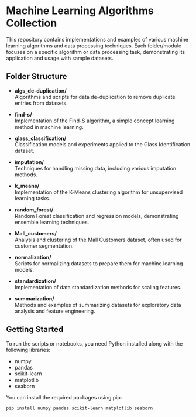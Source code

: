 # Machine Learning Algorithms Collection

This repository contains implementations and examples of various machine learning algorithms and data processing techniques. Each folder/module focuses on a specific algorithm or data processing task, demonstrating its application and usage with sample datasets.

## Folder Structure

- **algs_de-duplication/**  
  Algorithms and scripts for data de-duplication to remove duplicate entries from datasets.

- **find-s/**  
  Implementation of the Find-S algorithm, a simple concept learning method in machine learning.

- **glass_classification/**  
  Classification models and experiments applied to the Glass Identification dataset.

- **imputation/**  
  Techniques for handling missing data, including various imputation methods.

- **k_means/**  
  Implementation of the K-Means clustering algorithm for unsupervised learning tasks.

- **random_forest/**  
  Random Forest classification and regression models, demonstrating ensemble learning techniques.

- **Mall_customers/**  
  Analysis and clustering of the Mall Customers dataset, often used for customer segmentation.

- **normalization/**  
  Scripts for normalizing datasets to prepare them for machine learning models.

- **standardization/**  
  Implementation of data standardization methods for scaling features.

- **summarization/**  
  Methods and examples of summarizing datasets for exploratory data analysis and feature engineering.

## Getting Started

To run the scripts or notebooks, you need Python installed along with the following libraries:

- numpy  
- pandas  
- scikit-learn  
- matplotlib  
- seaborn

You can install the required packages using pip:

```bash
pip install numpy pandas scikit-learn matplotlib seaborn

